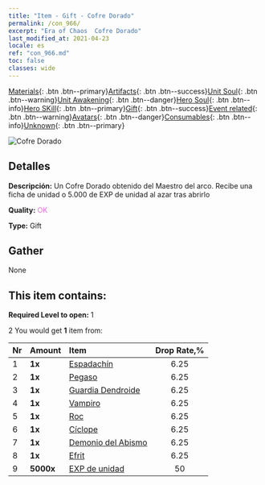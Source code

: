 ```yaml
---
title: "Item - Gift - Cofre Dorado"
permalink: /con_966/
excerpt: "Era of Chaos  Cofre Dorado"
last_modified_at: 2021-04-23
locale: es
ref: "con_966.md"
toc: false
classes: wide
---
```

 [Materials](/ItemsES/){: .btn .btn--primary}[Artifacts](/ItemsES/Artifacts/){: .btn .btn--success}[Unit Soul](/ItemsES/UnitSoul/){: .btn .btn--warning}[Unit Awakening](/ItemsES/UnitAwakening/){: .btn .btn--danger}[Hero Soul](/ItemsES/HeroSoul/){: .btn .btn--info}[Hero SKill](/ItemsES/HeroSkill/){: .btn .btn--primary}[Gift](/ItemsES/Gift/){: .btn .btn--success}[Event related](/ItemsES/Events/){: .btn .btn--warning}[Avatars](/ItemsES/Avatars/){: .btn .btn--danger}[Consumables](/ItemsES/Consumables/){: .btn .btn--info}[Unknown](/ItemsES/Unknown/){: .btn .btn--primary}

 ![Cofre Dorado](/images/t/i_50003.png)

## Detalles
 **Descripción:** Un Cofre Dorado obtenido del Maestro del arco. Recibe una ficha de unidad o 5.000 de EXP de unidad al azar tras abrirlo

 **Quality:** <span style="color: #DA70D6">OK</span>

 **Type:** Gift

## Gather

  None

## This item contains:

 **Required Level to open:** 1

 2 You would get **1** item  from:

  | Nr | Amount |     Item    | Drop Rate,% |
  |:---|:-------|:------------|:---------:|
  | 1 |  **1x** | [Espadachín](/ItemsES/unt_193/) | 6.25 | 
  | 2 |  **1x** | [Pegaso](/ItemsES/unt_202/) | 6.25 | 
  | 3 |  **1x** | [Guardia Dendroide](/ItemsES/unt_203/) | 6.25 | 
  | 4 |  **1x** | [Vampiro](/ItemsES/unt_211/) | 6.25 | 
  | 5 |  **1x** | [Roc](/ItemsES/unt_221/) | 6.25 | 
  | 6 |  **1x** | [Cíclope](/ItemsES/unt_222/) | 6.25 | 
  | 7 |  **1x** | [Demonio del Abismo](/ItemsES/unt_230/) | 6.25 | 
  | 8 |  **1x** | [Efrit](/ItemsES/unt_231/) | 6.25 | 
  | 9 |  **5000x** | [EXP de unidad](/ItemsES/con_902/) | 50 | 
